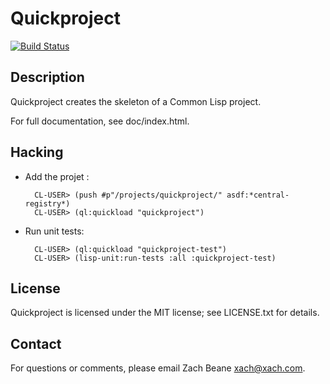 # Quickproject

[![Build Status](http://img.shields.io/travis/nlamirault/quickproject.svg)](https://travis-ci.org/nlamirault/quickproject)


## Description

Quickproject creates the skeleton of a Common Lisp project.

For full documentation, see doc/index.html.

## Hacking

* Add the projet :

        CL-USER> (push #p"/projects/quickproject/" asdf:*central-registry*)
        CL-USER> (ql:quickload "quickproject")

* Run unit tests:

        CL-USER> (ql:quickload "quickproject-test")
		CL-USER> (lisp-unit:run-tests :all :quickproject-test)


## License

Quickproject is licensed under the MIT license; see LICENSE.txt for
details.

## Contact

For questions or comments, please email Zach Beane <xach@xach.com>.
